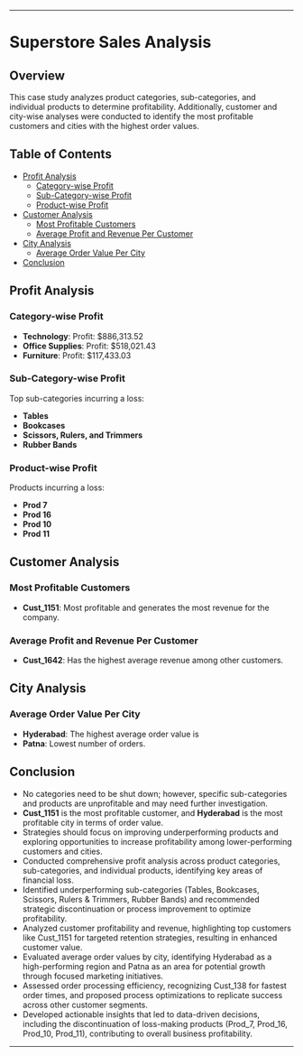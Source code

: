 
---

# Superstore Sales Analysis

## Overview

This case study analyzes product categories, sub-categories, and individual products to determine profitability. Additionally, customer and city-wise analyses were conducted to identify the most profitable customers and cities with the highest order values.

## Table of Contents

- [Profit Analysis](#profit-analysis)
  - [Category-wise Profit](#category-wise-profit)
  - [Sub-Category-wise Profit](#sub-category-wise-profit)
  - [Product-wise Profit](#product-wise-profit)
- [Customer Analysis](#customer-analysis)
  - [Most Profitable Customers](#most-profitable-customers)
  - [Average Profit and Revenue Per Customer](#average-profit-and-revenue-per-customer)
- [City Analysis](#city-analysis)
  - [Average Order Value Per City](#average-order-value-per-city)
- [Conclusion](#conclusion)

## Profit Analysis

### Category-wise Profit
- **Technology**: Profit: \$886,313.52
- **Office Supplies**: Profit: \$518,021.43
- **Furniture**: Profit: \$117,433.03

### Sub-Category-wise Profit
Top sub-categories incurring a loss:
- **Tables**
- **Bookcases**
- **Scissors, Rulers, and Trimmers**
- **Rubber Bands**

### Product-wise Profit
Products incurring a loss:
- **Prod 7**
- **Prod 16**
- **Prod 10**
- **Prod 11**

## Customer Analysis

### Most Profitable Customers
- **Cust_1151**: Most profitable and generates the most revenue for the company.

### Average Profit and Revenue Per Customer
- **Cust_1642**: Has the highest average revenue among other customers.

## City Analysis

### Average Order Value Per City
- **Hyderabad**: The highest average order value is
- **Patna**: Lowest number of orders.

## Conclusion
- No categories need to be shut down; however, specific sub-categories and products are unprofitable and may need further investigation.
- **Cust_1151** is the most profitable customer, and **Hyderabad** is the most profitable city in terms of order value.
- Strategies should focus on improving underperforming products and exploring opportunities to increase profitability among lower-performing customers and cities.
- Conducted comprehensive profit analysis across product categories, sub-categories, and individual products, identifying key areas of financial loss.
- Identified underperforming sub-categories (Tables, Bookcases, Scissors, Rulers & Trimmers, Rubber Bands) and recommended strategic discontinuation or process improvement to optimize profitability.
- Analyzed customer profitability and revenue, highlighting top customers like Cust_1151 for targeted retention strategies, resulting in enhanced customer value.
- Evaluated average order values by city, identifying Hyderabad as a high-performing region and Patna as an area for potential growth through focused marketing initiatives.
- Assessed order processing efficiency, recognizing Cust_138 for fastest order times, and proposed process optimizations to replicate success across other customer segments.
- Developed actionable insights that led to data-driven decisions, including the discontinuation of loss-making products (Prod_7, Prod_16, Prod_10, Prod_11), contributing to overall business profitability.

---

